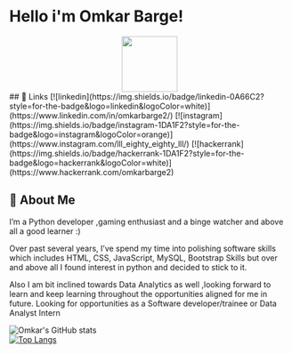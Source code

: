 
# Hello i'm Omkar Barge!


<div id="header" align="center">
  <img src="https://media.giphy.com/media/zhYSVCirREeIZtONCI/giphy.gif" width="100"/>
</div>
## 🔗 Links
[![linkedin](https://img.shields.io/badge/linkedin-0A66C2?style=for-the-badge&logo=linkedin&logoColor=white)](https://www.linkedin.com/in/omkarbarge2/)
[![instagram](https://img.shields.io/badge/instagram-1DA1F2?style=for-the-badge&logo=instagram&logoColor=orange)](https://www.instagram.com/lll_eighty_eighty_lll/)
[![hackerrank](https://img.shields.io/badge/hackerrank-1DA1F2?style=for-the-badge&logo=hackerrank&logoColor=white)](https://www.hackerrank.com/omkarbarge2)


## 🚀 About Me
I’m a Python developer ,gaming enthusiast and a binge watcher and above all a good learner :)

Over past several years, I’ve spend my time into polishing software skills which includes HTML, CSS, JavaScript, MySQL, Bootstrap Skills but over and above all I found interest in python and decided to stick to it.

Also I am bit inclined towards Data Analytics as well ,looking forward to learn and keep learning throughout the opportunities aligned for me in future. Looking for opportunities as a Software developer/trainee or Data Analyst Intern

![Omkar's GitHub stats](https://github-readme-stats.vercel.app/api?username=OmkarBarge&show_icons=true&theme=radical) <br>
[![Top Langs](https://github-readme-stats.vercel.app/api/top-langs/?username=OmkarBarge&show_icons=true&theme=radical)](https://github.com/OmkarBarge/github-readme-stats)


